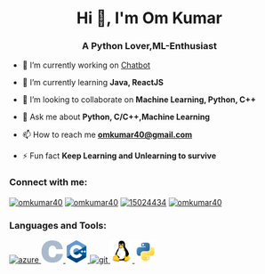 <h1 align="center">Hi 👋, I'm Om Kumar</h1>
<h3 align="center">A Python Lover,ML-Enthusiast</h3>

- 🔭 I’m currently working on [Chatbot](https://github.com/omkumar40/RestoBot)

- 🌱 I’m currently learning **Java, ReactJS**

- 👯 I’m looking to collaborate on **Machine Learning, Python, C++**

- 💬 Ask me about **Python, C/C++,Machine Learning**

- 📫 How to reach me **omkumar40@gmail.com**

- ⚡ Fun fact **Keep Learning and Unlearning to survive**

<h3 align="left">Connect with me:</h3>
<p align="left">
<a href="https://dev.to/omkumar40" target="blank"><img align="center" src="https://cdn.jsdelivr.net/npm/simple-icons@3.0.1/icons/dev-dot-to.svg" alt="omkumar40" height="30" width="40" /></a>
<a href="https://linkedin.com/in/omkumar40" target="blank"><img align="center" src="https://cdn.jsdelivr.net/npm/simple-icons@3.0.1/icons/linkedin.svg" alt="omkumar40" height="30" width="40" /></a>
<a href="https://stackoverflow.com/users/15024434" target="blank"><img align="center" src="https://cdn.jsdelivr.net/npm/simple-icons@3.0.1/icons/stackoverflow.svg" alt="15024434" height="30" width="40" /></a>
<a href="https://instagram.com/omkumar40" target="blank"><img align="center" src="https://cdn.jsdelivr.net/npm/simple-icons@3.0.1/icons/instagram.svg" alt="omkumar40" height="30" width="40" /></a>
</p>

<h3 align="left">Languages and Tools:</h3>
<p align="left"> <a href="https://azure.microsoft.com/en-in/" target="_blank"> <img src="https://www.vectorlogo.zone/logos/microsoft_azure/microsoft_azure-icon.svg" alt="azure" width="40" height="40"/> </a> <a href="https://www.cprogramming.com/" target="_blank"> <img src="https://raw.githubusercontent.com/devicons/devicon/master/icons/c/c-original.svg" alt="c" width="40" height="40"/> </a> <a href="https://www.w3schools.com/cpp/" target="_blank"> <img src="https://raw.githubusercontent.com/devicons/devicon/master/icons/cplusplus/cplusplus-original.svg" alt="cplusplus" width="40" height="40"/> </a> <a href="https://git-scm.com/" target="_blank"> <img src="https://www.vectorlogo.zone/logos/git-scm/git-scm-icon.svg" alt="git" width="40" height="40"/> </a> <a href="https://www.linux.org/" target="_blank"> <img src="https://raw.githubusercontent.com/devicons/devicon/master/icons/linux/linux-original.svg" alt="linux" width="40" height="40"/> </a> <a href="https://www.python.org" target="_blank"> <img src="https://raw.githubusercontent.com/devicons/devicon/master/icons/python/python-original.svg" alt="python" width="40" height="40"/> </a> </p>
